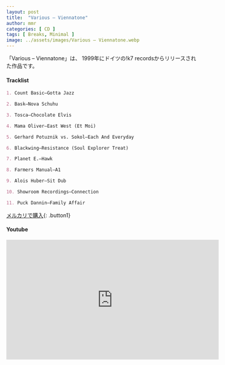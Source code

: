 ```yaml
---
layout: post
title:  "Various – Viennatone"
author: mmr
categories: [ CD ]
tags: [ Breaks, Minimal ]
image: ../assets/images/Various – Viennatone.webp
---
```


「Various – Viennatone」は、
1999年にドイツの!k7 recordsからリリースされた作品です。

#### Tracklist
```md
1. Count Basic–Gotta Jazz

2. Bask–Nova Schuhu

3. Tosca–Chocolate Elvis

4. Mama Oliver–East West (Et Moi)

5. Gerhard Potuznik vs. Sokol–Each And Everyday

6. Blackwing–Resistance (Soul Explorer Treat)

7. Planet E.–Hawk

8. Farmers Manual–A1

9. Alois Huber–Sit Dub

10. Showroom Recordings–Connection

11. Puck Dannin–Family Affair
```

[メルカリで購入](https://jp.mercari.com/item/m83184827201?afid=6142608987){: .button1}

#### Youtube
<iframe width="560" height="315" src="https://www.youtube.com/embed/UgOdCoAjEWE?si=fl1__B3nErk6T2jb" title="YouTube video player" frameborder="0" allow="accelerometer; autoplay; clipboard-write; encrypted-media; gyroscope; picture-in-picture; web-share" referrerpolicy="strict-origin-when-cross-origin" allowfullscreen></iframe>